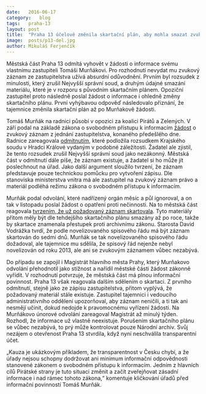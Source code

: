 ```yaml
---
date:	2016-06-17
category:	blog
tags:	praha-13
layout:	post
title:	"Praha 13 účelově změnila skartační plán, aby mohla smazat zvukový záznam ze zastupitelstva " 
image:	posts/p13-del.jpg
author:	Mikuláš Ferjenčík
---
```


Městská část Praha 13 odmítá vyhovět v žádosti o informace svému vlastnímu zastupiteli Tomáši Murňákovi. Pro rozhodnutí nevydat mu zvukový záznam ze zastupitelstva užívá absurdní odůvodnění. Prvním byl rozsudek z minulosti, který zrušil Nejvyšší správní soud, a druhým údajné smazání materiálu, které je v rozporu s původním skartačním plánem. Opoziční zastupitel proto následně poslal žádost o informace i ohledně změny skartačního plánu. První vyhýbavou odpověď následovalo přiznání, že tajemnice změnila skartační plán až po Murňakově žádosti.

Tomáš Murňák na radnici působí v opozici za koalici Pirátů a Zelených. V září podal na základě zákona o svobodném přístupu k informacím [žádost](https://drive.google.com/file/d/0B0UNTJmOJBE0VjhMdE5EZldDa0E/view?pref=2&pli=1) o zvukový záznam z jednání zastupitelstva, konaného předešlého dne. Radnice zareagovala [odmítnutím](https://drive.google.com/file/d/0B0UNTJmOJBE0YnMwQXJENjhFWXc/view?pref=2&pli=1), které podložila rozsudkem Krajského soudu v Hradci Králové vydaným v podobné záležitosti. Žadatel ale zjistil, že tento rozsudek zrušil Nejvyšší správní soud jako nezákonný. Městská část v odmítnutí dále píše, že záznam existuje, a žadatel si ho může jít poslechnout na úřad. Jako další argument sloužilo tvrzení, že záznam představuje pouze technickou pomůcku pro vytvoření zápisu. Dle stanoviska ministerstva vnitra má ale zastupitel na zvukový záznam právo a materiál podléhá režimu zákona o svobodném přístupu k informacím.

Murňák podal odvolání, které nadřízený orgán měsíc a půl ignoroval, a on tak v listopadu poslal žádost o opatření proti nečinnosti. Na to městská část reagovala [tvrzením, že už požadovaný záznam skartovala](https://drive.google.com/file/d/0B0UNTJmOJBE0STRLX1pRTTdfWVk/view?pref=2&pli=1). Tyto materiály přitom měly být dle tehdejšího skartačního plánu smazány až po roce, takže by skartace znamenala přestupek proti archivnímu zákonu. Starosta David Vodrážka tvrdí, že podle novelizovaného spisového řádu má být záznam skartován do sedmi dnů. Murňák se tak novelizovaného spisového řádu dožadoval, ale tajemnice mu sdělila, že spisový řád nejenže nebyl novelizován od roku 2013, ale ani se zvukovým záznamem vůbec nezabývá. 

Do případu se zapojil i Magistrát hlavního města Prahy, který Murňakovo odvolání přehodnotil jako stížnost a nařídil městské části žádost zákonně vyřídit. V rozhodnutí potvrzuje, že městská část má plnou informační povinnost. Praha 13 však reagovala dalším sdělením o skartaci. Z prvního odmítnutí, stejně jako ze zápisu zastupitelstva, přitom vyplývá, že požadovaný materiál stále existuje. Zastupitel tajemnici i vedoucího administrativního oddělení upozorňoval, aby záznam neničili, a ti tak ani nesmějí učinit, dokud nedojde k pravomocnému vyřízení žádosti. Na Murňákovo únorové odvolání zareagoval Magistrát až minulý týden. Rozhodl, že informace už vlastně neexistuje. Porušením skartačního plánu se vůbec nezabývá, to prý může kontrolovat pouze Národní archiv. Svůj nezájem o otevřenost Praha 13 stvrdila, když nyní neschválila transparentní účet.

„Kauza je ukázkovým příkladem, že transparentnost v Česku chybí, a že úřady nejsou schopny dodržovat ani minimum informační odpovědnosti stanovené zákonem o svobodném přístupu k informacím. Jedním z hlavních cílů Pirátské strany je tuto situaci změnit a začít zveřejňovat zásadní informace i nad rámec tohoto zákona,“ komentuje kličkování úřadů před informační povinností Tomáš Murňák.
